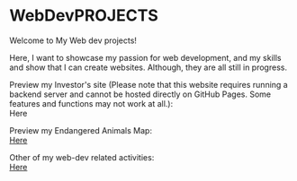 # WebDevPROJECTS
Welcome to My Web dev projects!

Here, I want to showcase my passion for web development, and my skills and show that I can create websites. Although, they are all still in progress.


Preview my Investor's site (Please note that this website requires running a backend server and cannot be hosted directly on GitHub Pages. Some features and functions may not work at all.): <br />
<a href ="https://ralphorland.github.io/webdevProjects/AgreeculturistWebsite/index.html" target="https://ralphorland.github.io/webdevProjects/AgreeculturistWebsite/index.html">  <a/> Here <br />

Preview my Endangered Animals Map:  <br />
<a href ="https://ralphorland.github.io/webdevProjects/EndangeredAnimalsMap/index.html" target="https://ralphorland.github.io/webdevProjects/EndangeredAnimalsMap/index.html"> Here <a/> <br />

Other of my web-dev related activities: <br />
<a href="https://github.com/RalphOrland/webdevProjects/blob/main/frontendFixes.md" target="https://github.com/RalphOrland/webdevProjects/blob/main/frontendFixes.md"> Here <a/> <br />

